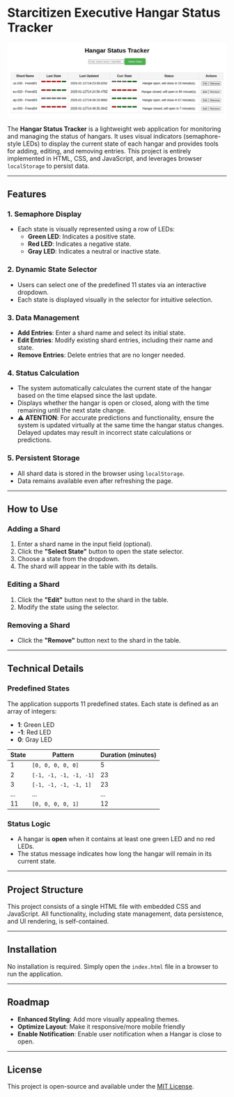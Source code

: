 
# Starcitizen Executive Hangar Status Tracker
![System Screenshot](/readme.jpeg?raw=true "Starcitizen Executive Hangar Status Tracker")

The **Hangar Status Tracker** is a lightweight web application for monitoring and managing the status of hangars. It uses visual indicators (semaphore-style LEDs) to display the current state of each hangar and provides tools for adding, editing, and removing entries. This project is entirely implemented in HTML, CSS, and JavaScript, and leverages browser `localStorage` to persist data.

---

## Features

### 1. Semaphore Display
- Each state is visually represented using a row of LEDs:
  - **Green LED**: Indicates a positive state.
  - **Red LED**: Indicates a negative state.
  - **Gray LED**: Indicates a neutral or inactive state.

### 2. Dynamic State Selector
- Users can select one of the predefined 11 states via an interactive dropdown.
- Each state is displayed visually in the selector for intuitive selection.

### 3. Data Management
- **Add Entries**: Enter a shard name and select its initial state.
- **Edit Entries**: Modify existing shard entries, including their name and state.
- **Remove Entries**: Delete entries that are no longer needed.

### 4. Status Calculation
- The system automatically calculates the current state of the hangar based on the time elapsed since the last update.
- Displays whether the hangar is open or closed, along with the time remaining until the next state change.
- **⚠ ATENTION**: For accurate predictions and functionality, ensure the system is updated virtually at the same time the hangar status changes. Delayed updates may result in incorrect state calculations or predictions.

### 5. Persistent Storage
- All shard data is stored in the browser using `localStorage`.
- Data remains available even after refreshing the page.

---

## How to Use

### Adding a Shard
1. Enter a shard name in the input field (optional).
2. Click the **"Select State"** button to open the state selector.
3. Choose a state from the dropdown.
4. The shard will appear in the table with its details.

### Editing a Shard
1. Click the **"Edit"** button next to the shard in the table.
2. Modify the state using the selector.

### Removing a Shard
- Click the **"Remove"** button next to the shard in the table.

---

## Technical Details

### Predefined States
The application supports 11 predefined states. Each state is defined as an array of integers:
- **1**: Green LED
- **-1**: Red LED
- **0**: Gray LED

| State | Pattern        | Duration (minutes) |
|-------|----------------|---------------------|
| 1     | `[0, 0, 0, 0, 0]` | 5                   |
| 2     | `[-1, -1, -1, -1, -1]` | 23                |
| 3     | `[-1, -1, -1, -1, 1]` | 23                |
| ...   | ...            | ...                 |
| 11    | `[0, 0, 0, 0, 1]` | 12                |

### Status Logic
- A hangar is **open** when it contains at least one green LED and no red LEDs.
- The status message indicates how long the hangar will remain in its current state.

---

## Project Structure
This project consists of a single HTML file with embedded CSS and JavaScript. All functionality, including state management, data persistence, and UI rendering, is self-contained.

---

## Installation
No installation is required. Simply open the `index.html` file in a browser to run the application.

---

## Roadmap
- **Enhanced Styling**: Add more visually appealing themes.
- **Optimize Layout**: Make it responsive/more mobile friendly
- **Enable Notification**: Enable user notification when a Hangar is close to open.

---

## License
This project is open-source and available under the [MIT License](https://opensource.org/licenses/MIT).
